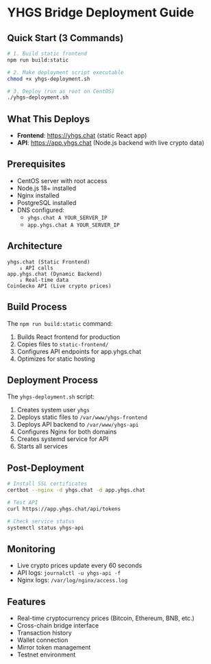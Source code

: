 # YHGS Bridge Deployment Guide

## Quick Start (3 Commands)

```bash
# 1. Build static frontend
npm run build:static

# 2. Make deployment script executable
chmod +x yhgs-deployment.sh

# 3. Deploy (run as root on CentOS)
./yhgs-deployment.sh
```

## What This Deploys

- **Frontend**: https://yhgs.chat (static React app)
- **API**: https://app.yhgs.chat (Node.js backend with live crypto data)

## Prerequisites

- CentOS server with root access
- Node.js 18+ installed
- Nginx installed
- PostgreSQL installed
- DNS configured:
  - `yhgs.chat A YOUR_SERVER_IP`
  - `app.yhgs.chat A YOUR_SERVER_IP`

## Architecture

```
yhgs.chat (Static Frontend)
    ↓ API calls
app.yhgs.chat (Dynamic Backend)
    ↓ Real-time data
CoinGecko API (Live crypto prices)
```

## Build Process

The `npm run build:static` command:
1. Builds React frontend for production
2. Copies files to `static-frontend/`
3. Configures API endpoints for app.yhgs.chat
4. Optimizes for static hosting

## Deployment Process

The `yhgs-deployment.sh` script:
1. Creates system user `yhgs`
2. Deploys static files to `/var/www/yhgs-frontend`
3. Deploys API backend to `/var/www/yhgs-api`
4. Configures Nginx for both domains
5. Creates systemd service for API
6. Starts all services

## Post-Deployment

```bash
# Install SSL certificates
certbot --nginx -d yhgs.chat -d app.yhgs.chat

# Test API
curl https://app.yhgs.chat/api/tokens

# Check service status
systemctl status yhgs-api
```

## Monitoring

- Live crypto prices update every 60 seconds
- API logs: `journalctl -u yhgs-api -f`
- Nginx logs: `/var/log/nginx/access.log`

## Features

- Real-time cryptocurrency prices (Bitcoin, Ethereum, BNB, etc.)
- Cross-chain bridge interface
- Transaction history
- Wallet connection
- Mirror token management
- Testnet environment